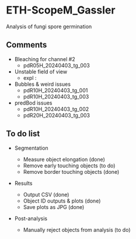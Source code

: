 # ETH-ScopeM_Gassler
Analysis of fungi spore germination

## Comments
- Bleaching for channel #2
    - pdR05H_20240403_tg_003 
- Unstable field of view
    - expl : 
- Bubbles & weird issues
    - pdR10H_20240403_tg_001
    - pdR10H_20240403_tg_003
- predBod issues
    - pdR10H_20240403_tg_002
    - pdR20H_20240403_tg_003

## To do list
- Segmentation
    - Measure object elongation (done)
    - Remove early touching objects (to do)
    - Remove border touching objects (done)

- Results
    - Output CSV (done)
    - Object ID outputs & plots (done)
    - Save plots as JPG (done)

- Post-analysis
    - Manually reject objects from analysis (to do)

